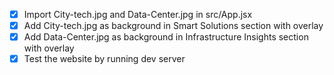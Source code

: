 - [x] Import City-tech.jpg and Data-Center.jpg in src/App.jsx
- [x] Add City-tech.jpg as background in Smart Solutions section with overlay
- [x] Add Data-Center.jpg as background in Infrastructure Insights section with overlay
- [x] Test the website by running dev server
